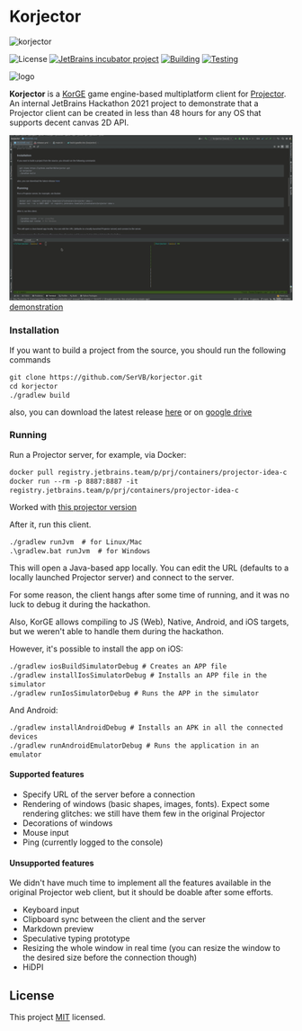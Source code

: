 # Korjector
![korjector](https://i.imgur.com/rlUetNe.png)

![License](https://img.shields.io/github/license/jetbrains/projector-client)
[![JetBrains incubator project](https://jb.gg/badges/incubator.svg)](https://confluence.jetbrains.com/display/ALL/JetBrains+on+GitHub)
[![Building](https://github.com/SerVB/korjector/actions/workflows/build.yml/badge.svg)](https://github.com/SerVB/korjector/actions/workflows/build.yml)
[![Testing](https://github.com/SerVB/korjector/actions/workflows/test.yml/badge.svg)](https://github.com/SerVB/korjector/actions/workflows/test.yml)

![logo](https://i.imgur.com/AigeOJj.png)

**Korjector** is a [KorGE](https://github.com/korlibs/korge) game engine-based multiplatform client for [Projector](https://github.com/JetBrains/projector-server). An internal JetBrains Hackathon 2021 project to demonstrate that a Projector client can be created in less than 48 hours for any OS that supports decent canvas 2D API.

![demonstration](demo.gif)
[demonstration](demo.gif)


### Installation
If you want to build a project from the source, you should run the following commands
```shell
git clone https://github.com/SerVB/korjector.git
cd korjector
./gradlew build
```
also, you can download the latest release [here](https://github.com/SerVB/korjector/releases) or on [google drive](https://drive.google.com/drive/folders/1rGAI8BXe0JL4QsYpDq2KDfNuD5xycErK?usp=sharing)

### Running

Run a Projector server, for example, via Docker:

```shell
docker pull registry.jetbrains.team/p/prj/containers/projector-idea-c
docker run --rm -p 8887:8887 -it registry.jetbrains.team/p/prj/containers/projector-idea-c
```
Worked with [this projector version](https://github.com/JetBrains/projector-server/commit/40ab2aaea512604caad87f9641d832037cd9afc7)

After it, run this client.

```shell
./gradlew runJvm  # for Linux/Mac
.\gradlew.bat runJvm  # for Windows 
```

This will open a Java-based app locally. You can edit the URL (defaults to a locally launched Projector server) and connect to the server.

For some reason, the client hangs after some time of running, and it was no luck to debug it during the hackathon.

Also, KorGE allows compiling to JS (Web), Native, Android, and iOS targets, but we weren't able to handle them during the hackathon.

However, it's possible to install the app on iOS:
```shell
./gradlew iosBuildSimulatorDebug # Creates an APP file
./gradlew installIosSimulatorDebug # Installs an APP file in the simulator
./gradlew runIosSimulatorDebug # Runs the APP in the simulator
```

And Android:
```shell
./gradlew installAndroidDebug # Installs an APK in all the connected devices
./gradlew runAndroidEmulatorDebug # Runs the application in an emulator
```

#### Supported features

* Specify URL of the server before a connection
* Rendering of windows (basic shapes, images, fonts). Expect some rendering glitches: we still have them few in the original Projector
* Decorations of windows
* Mouse input
* Ping (currently logged to the console)

#### Unsupported features

We didn't have much time to implement all the features available in the original Projector web client, but it should be doable after some efforts.

* Keyboard input
* Clipboard sync between the client and the server
* Markdown preview
* Speculative typing prototype
* Resizing the whole window in real time (you can resize the window to the desired size before the connection though)
* HiDPI

## License
This project [MIT](LICENSE) licensed.
